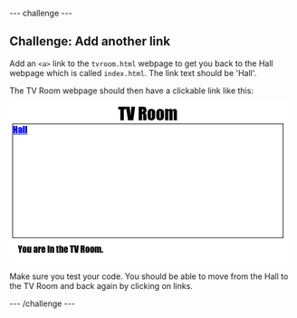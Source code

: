 \--- challenge \---

## Challenge: Add another link

Add an `<a>` link to the `tvroom.html` webpage to get you back to the Hall webpage which is called `index.html`. The link text should be 'Hall'.

The TV Room webpage should then have a clickable link like this:

![captura de pantalla](images/rooms-hall-link.png)

Make sure you test your code. You should be able to move from the Hall to the TV Room and back again by clicking on links.

\--- /challenge \---